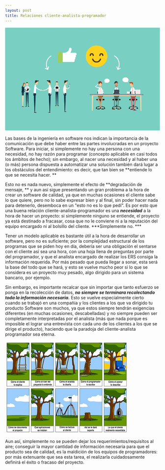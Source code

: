 ```yaml
---
layout: post
title: Relaciones cliente-analista-programador
---
```


![Relaciones](/images/relacion2.png)

Las bases de la ingeniería en software nos indican la importancia de la comunicación que debe haber entre las partes involucradas en un proyecto Software. Para iniciar, si simplemente no hay una persona con una necesidad, no hay razón para programar (concepto aplicable en casi todos los ámbitos de hecho); sin embargo, al nacer una necesidad y al haber una (o más) persona dispuesta a automatizar una solución también dará lugar a los obstáculos del entendimiento: es decir, que tan bien se **entiende lo que se necesita hacer. **

Esto no es nada nuevo, simplemente el efecto de **degradación de mensaje, ** y aun así sigue presentando un gran problema a la hora de crear un software de calidad, ya que en muchas ocasiones el cliente sabe lo que quiere, pero no lo sabe expresar bien y al final, sin poder hacer nada para detenerlo, desemboca en un "esto no es lo que pedí". Es por esto que una buena relación cliente-analista-programador es una ***necesidad*** a la hora de hacer un proyecto: si simplemente ninguno se entiende, el proyecto ya está destinado a fracasar, cosa que no le conviene ni a la reputación del equipo encargado ni al bolsillo del cliente. ***Simplemente no. ***

Tener un modelo aplicable es bastante útil a la hora de desarrollar un software, pero no es suficiente; por la complejidad estructural de los programas que se piden hoy en día, debería ser una obligación el sentarse con el cliente así sea una hora, con una hoja llena de preguntas por parte del programador, y que el analista encargado de realizar los ERS consiga la información requerida. Por más pesado que pueda llegar a sonar, esta será la base del todo que se hará, y esto se vuelve mucho peor si lo que se considera es un proyecto muy pesado, algo dirigido para un sistema bancario, por ejemplo.

Sin embargo, es importante recalcar que sin importar que tanto esfuerzo se ponga en la recolección de datos, ***no siempre se terminara recolectando toda la información necesaria.*** Esto se vuelve especialmente cierto cuando se trabajó en una compañía y los clientes a los que va dirigido tu producto Software son muchos, ya que estos siempre tendrán exigencias diferentes (en muchas ocasiones, descabelladas) y no siempre pueden ser completamente interpretadas por el analista (más que nada porque es imposible el lograr una entrevista con cada uno de los clientes a los que se dirige el producto), haciendo que la paradoja del cliente-analista programador sea eterna.

![Paradoja eterna de la calidad](/images/relacion.jpg)

Aun así, simplemente no se pueden dejar los requerimientos/requisitos al aire; conseguir la mayor cantidad de información necesaria para que el producto sea de calidad, es la maldición de los equipos de programadores: por más extenuante que sea esta tarea, el realizarla cuidadosamente definirá el éxito o fracaso del proyecto.
